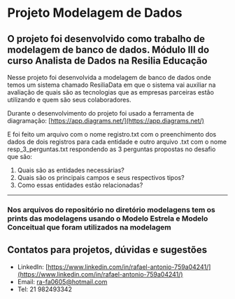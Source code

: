 # Projeto Modelagem de Dados
## O projeto foi desenvolvido como trabalho de modelagem de banco de dados. Módulo III do curso Analista de Dados na Resilia Educação
Nesse projeto foi desenvolvida a modelagem de banco de dados onde temos um sistema chamado ResiliaData
em que o sistema vai auxiliar na avaliação de quais são as tecnologias que as empresas parceiras estão utilizando e quem são seus colaboradores.

Durante o desenvolvimento do projeto foi usado a ferramenta de diagramação:
[https://app.diagrams.net/](https://app.diagrams.net/)

E foi feito um arquivo com o nome registro.txt com o preenchimento dos dados de dois registros para cada entidade
e outro arquivo .txt com o nome resp_3_perguntas.txt respondendo as 3 perguntas propostas no desafio que são:

1. Quais são as entidades necessárias?
2. Quais são os principais campos e seus respectivos tipos?
3. Como essas entidades estão relacionadas?
---

### Nos arquivos do repositório no diretório modelagens tem os prints das modelagens usando o Modelo Estrela e Modelo Conceitual que foram utilizados na modelagem

## Contatos para projetos, dúvidas e sugestões
- LinkedIn: [https://www.linkedin.com/in/rafael-antonio-759a04241/](https://www.linkedin.com/in/rafael-antonio-759a04241/)
- Email: ra-fa0605@hotmail.com
- Tel: 21 982493342


